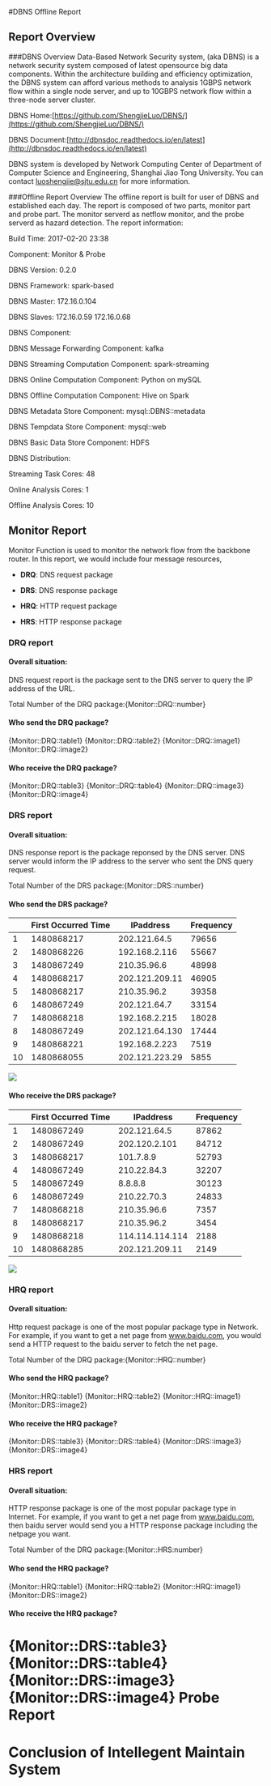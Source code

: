 #DBNS Offline Report

## Report Overview

###DBNS Overview
Data-Based Network Security system, (aka DBNS)  is a network security system composed of latest opensource big data components. Within the architecture building and efficiency optimization, the DBNS system can afford various methods to analysis 1GBPS network flow within a single node server, and up to 10GBPS network flow within a three-node server cluster.

DBNS Home:[https://github.com/ShengjieLuo/DBNS/](https://github.com/ShengjieLuo/DBNS/)

DBNS Document:[http://dbnsdoc.readthedocs.io/en/latest](http://dbnsdoc.readthedocs.io/en/latest)

DBNS system is developed by Network Computing Center of Department of Computer Science and Engineering, Shanghai Jiao Tong University. You can contact luoshengjie@sjtu.edu.cn for more information.

###Offline Report Overview
The offline report is built for user of DBNS and established each day. The report is composed of two parts, monitor part and probe part. The monitor serverd as netflow monitor, and the probe serverd as hazard detection.
The report information:

Build Time: 2017-02-20 23:38

Component: Monitor & Probe

DBNS Version: 0.2.0

DBNS Framework: spark-based

DBNS Master: 172.16.0.104

DBNS Slaves: 172.16.0.59 172.16.0.68 

DBNS Component:

DBNS Message Forwarding Component: kafka

DBNS Streaming Computation Component: spark-streaming

DBNS Online Computation Component: Python on mySQL

DBNS Offline Computation Component: Hive on Spark

DBNS Metadata Store Component: mysql::DBNS::metadata

DBNS Tempdata Store Component: mysql::web

DBNS Basic Data Store Component: HDFS

DBNS Distribution:

Streaming Task Cores: 48

Online Analysis Cores: 1

Offline Analysis Cores: 10


## Monitor Report

Monitor Function is used to monitor the network flow from the backbone router. In this report, we would include four message resources,

- **DRQ**: DNS request package

- **DRS**: DNS response package

- **HRQ**: HTTP request package

- **HRS**: HTTP response package

### DRQ report
#### Overall situation:
DNS request report is the package sent to the DNS server to query the IP address of the URL.

Total Number of the DRQ package:{Monitor::DRQ::number}

#### Who send the DRQ package?
{Monitor::DRQ::table1}
{Monitor::DRQ::table2}
{Monitor::DRQ::image1}
{Monitor::DRQ::image2}

#### Who receive the DRQ package?
{Monitor::DRQ::table3}
{Monitor::DRQ::table4}
{Monitor::DRQ::image3}
{Monitor::DRQ::image4}

### DRS report
#### Overall situation:
DNS response report is the package reponsed by the DNS server. DNS server would inform the IP address to the server who sent the DNS query request.

Total Number of the DRS package:{Monitor::DRS::number}

#### Who send the DRS package?
<table><thead><tr><th></th><th>First Occurred Time</th><th>IPaddress</th><th>Frequency</th></tr></thead><tbody><tr><td>1</td><td>1480868217</td><td>202.121.64.5</td><td>79656</td></tr><tr><td>2</td><td>1480868226</td><td>192.168.2.116</td><td>55667</td></tr><tr><td>3</td><td>1480867249</td><td>210.35.96.6</td><td>48998</td></tr><tr><td>4</td><td>1480868217</td><td>202.121.209.11</td><td>46905</td></tr><tr><td>5</td><td>1480868217</td><td>210.35.96.2</td><td>39358</td></tr><tr><td>6</td><td>1480867249</td><td>202.121.64.7</td><td>33154</td></tr><tr><td>7</td><td>1480868218</td><td>192.168.2.215</td><td>18028</td></tr><tr><td>8</td><td>1480867249</td><td>202.121.64.130</td><td>17444</td></tr><tr><td>9</td><td>1480868221</td><td>192.168.2.223</td><td>7519</td></tr><tr><td>10</td><td>1480868055</td><td>202.121.223.29</td><td>5855</td></tr></tbody></table>

![](file:///usr/local/DBNS/report/image/Monitor::DRS::DRSips::image.png)

#### Who receive the DRS package?
<table><thead><tr><th></th><th>First Occurred Time</th><th>IPaddress</th><th>Frequency</th></tr></thead><tbody><tr><td>1</td><td>1480867249</td><td>202.121.64.5</td><td>87862</td></tr><tr><td>2</td><td>1480867249</td><td>202.120.2.101</td><td>84712</td></tr><tr><td>3</td><td>1480868217</td><td>101.7.8.9</td><td>52793</td></tr><tr><td>4</td><td>1480867249</td><td>210.22.84.3</td><td>32207</td></tr><tr><td>5</td><td>1480867249</td><td>8.8.8.8</td><td>30123</td></tr><tr><td>6</td><td>1480867249</td><td>210.22.70.3</td><td>24833</td></tr><tr><td>7</td><td>1480868218</td><td>210.35.96.6</td><td>7357</td></tr><tr><td>8</td><td>1480868217</td><td>210.35.96.2</td><td>3454</td></tr><tr><td>9</td><td>1480868218</td><td>114.114.114.114</td><td>2188</td></tr><tr><td>10</td><td>1480868285</td><td>202.121.209.11</td><td>2149</td></tr></tbody></table>

![](file:///usr/local/DBNS/report/image/Monitor::DRS::DRSips::image.png)

### HRQ report
#### Overall situation:
Http request package is one of the most popular package type in Network. For example, if you want to get a net page from www.baidu.com, you would send a HTTP request to the baidu server to fetch the net page.

Total Number of the DRQ package:{Monitor::HRQ::number}
#### Who send the HRQ package?
{Monitor::HRQ::table1}
{Monitor::HRQ::table2}
{Monitor::HRQ::image1}
{Monitor::DRS::image2}

#### Who receive the HRQ package?
{Monitor::DRS::table3}
{Monitor::DRS::table4}
{Monitor::DRS::image3}
{Monitor::DRS::image4}

### HRS report
#### Overall situation:
HTTP response package is one of the most popular package type in Internet. For example, if you want to get a net page from www.baidu.com, then baidu server would send you a HTTP response package including the netpage you want.

Total Number of the DRQ package:{Monitor::HRS:number}

#### Who send the HRQ package?
{Monitor::HRQ::table1}
{Monitor::HRQ::table2}
{Monitor::HRQ::image1}
{Monitor::DRS::image2}

#### Who receive the HRQ package?
{Monitor::DRS::table3}
{Monitor::DRS::table4}
{Monitor::DRS::image3}
{Monitor::DRS::image4}
Probe Report 
===================================== 
Conclusion of Intellegent Maintain System 
=====================================
